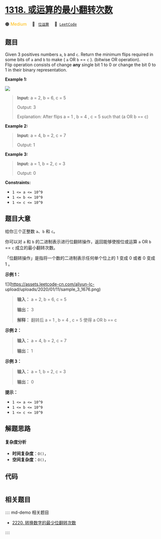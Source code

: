# [1318. 或运算的最小翻转次数](https://leetcode.com/problems/minimum-flips-to-make-a-or-b-equal-to-c)

🟠 <font color=#ffb800>Medium</font>&emsp; 🔖&ensp; [`位运算`](/leetcode/outline/tag/bit-manipulation.md)&emsp; 🔗&ensp;[`LeetCode`](https://leetcode.com/problems/minimum-flips-to-make-a-or-b-equal-to-c)


## 题目

Given 3 positives numbers `a`, `b` and `c`. Return the minimum flips required
in some bits of `a` and `b` to make ( `a` OR `b` == `c` ). (bitwise OR
operation).  
Flip operation consists of change **any**  single bit 1 to 0 or change the bit
0 to 1 in their binary representation.



**Example 1:**

![](https://assets.leetcode.com/uploads/2020/01/06/sample_3_1676.png)

> 
> 
> 
> 
> 
> **Input:** a = 2, b = 6, c = 5
> 
> Output: 3
> 
> Explanation: After flips a = 1 , b = 4 , c = 5 such that (a OR b == c)

**Example 2:**

> 
> 
> 
> 
> 
> **Input:** a = 4, b = 2, c = 7
> 
> Output: 1

**Example 3:**

> 
> 
> 
> 
> 
> **Input:** a = 1, b = 2, c = 3
> 
> Output: 0

**Constraints:**

  * `1 <= a <= 10^9`
  * `1 <= b <= 10^9`
  * `1 <= c <= 10^9`


## 题目大意

给你三个正整数 `a`、`b` 和 `c`。

你可以对 `a` 和 `b` 的二进制表示进行位翻转操作，返回能够使按位或运算   `a` OR `b` == `c`  成立的最小翻转次数。

「位翻转操作」是指将一个数的二进制表示任何单个位上的 1 变成 0 或者 0 变成 1 。



**示例 1：**

![](https://assets.leetcode-cn.com/aliyun-lc-
upload/uploads/2020/01/11/sample_3_1676.png)

> 
> 
> 
> 
> 
> **输入：** a = 2, b = 6, c = 5
> 
> **输出：** 3
> 
> **解释：** 翻转后 a = 1 , b = 4 , c = 5 使得 a OR b == c

**示例 2：**

> 
> 
> 
> 
> 
> **输入：** a = 4, b = 2, c = 7
> 
> **输出：** 1
> 
> 

**示例 3：**

> 
> 
> 
> 
> 
> **输入：** a = 1, b = 2, c = 3
> 
> **输出：** 0
> 
> 



**提示：**

  * `1 <= a <= 10^9`
  * `1 <= b <= 10^9`
  * `1 <= c <= 10^9`


## 解题思路

#### 复杂度分析

- **时间复杂度**：`O()`，
- **空间复杂度**：`O()`，

## 代码

```javascript

```

## 相关题目

:::: md-demo 相关题目
- [2220. 转换数字的最少位翻转次数](https://leetcode.com/problems/minimum-bit-flips-to-convert-number)

::::

